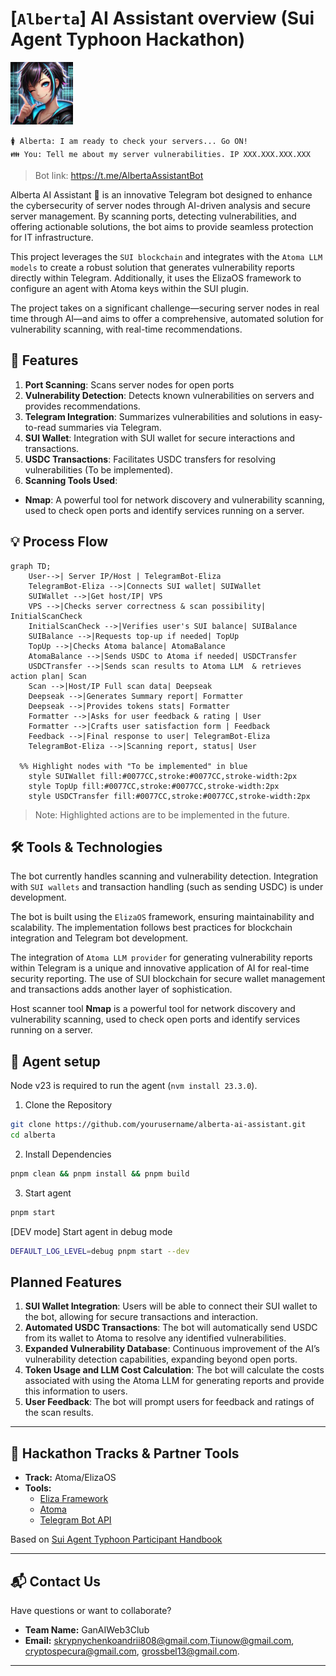 # [```Alberta```] AI Assistant overview (Sui Agent Typhoon Hackathon)

<img src="docs/pics/alberta-bot.jpg" alt="Alt text" width="100" height="100" /> 


```🚺 Alberta: I am ready to check your servers... Go ON! ```   
```👪 You: Tell me about my server vulnerabilities. IP XXX.XXX.XXX.XXX```   

> Bot link: https://t.me/AlbertaAssistantBot

Alberta AI Assistant 🤖 is an innovative Telegram bot designed to enhance the cybersecurity of server nodes through AI-driven analysis and secure server management. By scanning ports, detecting vulnerabilities, and offering actionable solutions, the bot aims to provide seamless protection for IT infrastructure.

This project leverages the ```SUI blockchain``` and integrates with the ```Atoma LLM models``` to create a robust solution that generates vulnerability reports directly within Telegram. Additionally, it uses the ElizaOS framework to configure an agent with Atoma keys within the SUI plugin.

The project takes on a significant challenge—securing server nodes in real time through AI—and aims to offer a comprehensive, automated solution for vulnerability scanning, with real-time recommendations.

## 🚀 Features

1. **Port Scanning**: Scans server nodes for open ports
1. **Vulnerability Detection**: Detects known vulnerabilities on servers and provides recommendations.
1. **Telegram Integration**: Summarizes vulnerabilities and solutions in easy-to-read summaries via Telegram.
1. **SUI Wallet**: Integration with SUI wallet for secure interactions and transactions.
1. **USDC Transactions**: Facilitates USDC transfers for resolving vulnerabilities (To be implemented).
1. **Scanning Tools Used**:

- **Nmap**: A powerful tool for network discovery and vulnerability scanning, used to check open ports and identify services running on a server.

## 💡 Process Flow
  
```mermaid
graph TD;
    User-->| Server IP/Host | TelegramBot-Eliza
    TelegramBot-Eliza -->|Connects SUI wallet| SUIWallet
    SUIWallet -->|Get host/IP| VPS
    VPS -->|Checks server correctness & scan possibility| InitialScanCheck
    InitialScanCheck -->|Verifies user's SUI balance| SUIBalance
    SUIBalance -->|Requests top-up if needed| TopUp
    TopUp -->|Checks Atoma balance| AtomaBalance
    AtomaBalance -->|Sends USDC to Atoma if needed| USDCTransfer
    USDCTransfer -->|Sends scan results to Atoma LLM  & retrieves action plan| Scan
    Scan -->|Host/IP Full scan data| Deepseak
    Deepseak -->|Generates Summary report| Formatter
    Deepseak -->|Provides tokens stats| Formatter
    Formatter -->|Asks for user feedback & rating | User
    Formatter -->|Crafts user satisfaction form | Feedback
    Feedback -->|Final response to user| TelegramBot-Eliza
    TelegramBot-Eliza -->|Scanning report, status| User

  %% Highlight nodes with "To be implemented" in blue
    style SUIWallet fill:#0077CC,stroke:#0077CC,stroke-width:2px
    style TopUp fill:#0077CC,stroke:#0077CC,stroke-width:2px
    style USDCTransfer fill:#0077CC,stroke:#0077CC,stroke-width:2px

```

> Note: Highlighted actions are to be implemented in the future.

## 🛠️ Tools & Technologies

The bot currently handles scanning and vulnerability detection. Integration with ```SUI wallets``` and transaction handling (such as sending USDC) is under development.

The bot is built using the ```ElizaOS``` framework, ensuring maintainability and scalability. The implementation follows best practices for blockchain integration and Telegram bot development.

The integration of ```Atoma LLM provider``` for generating vulnerability reports within Telegram is a unique and innovative application of AI for real-time security reporting. The use of SUI blockchain for secure wallet management and transactions adds another layer of sophistication.

Host scanner tool **Nmap** is a powerful tool for network discovery and vulnerability scanning, used to check open ports and identify services running on a server.

## 🌟 Agent setup

Node v23 is required to run the agent (```nvm install 23.3.0```).

1. Clone the Repository

```bash
git clone https://github.com/yourusername/alberta-ai-assistant.git
cd alberta
```

2. Install Dependencies

```bash
pnpm clean && pnpm install && pnpm build
```

3. Start agent

```bash
pnpm start
```

[DEV mode] Start agent in debug mode

```bash
DEFAULT_LOG_LEVEL=debug pnpm start --dev 
```

## Planned Features

1. **SUI Wallet Integration**: Users will be able to connect their SUI wallet to the bot, allowing for secure transactions and interaction.
1. **Automated USDC Transactions**: The bot will automatically send USDC from its wallet to Atoma to resolve any identified vulnerabilities.
1. **Expanded Vulnerability Database**: Continuous improvement of the AI’s vulnerability detection capabilities, expanding beyond open ports.
1. **Token Usage and LLM Cost Calculation**: The bot will calculate the costs associated with using the Atoma LLM for generating reports and provide this information to users.
1. **User Feedback**: The bot will prompt users for feedback and ratings of the scan results.

---

## 🤝 Hackathon Tracks & Partner Tools

- **Track:** Atoma/ElizaOS
- **Tools:**  
  - [Eliza Framework](https://github.com/ai16z)  
  - [Atoma ](https://cloud.atoma.network/)  
  - [Telegram Bot API](https://core.telegram.org/bots)

Based on [Sui Agent Typhoon Participant Handbook ](https://notion.sui.io/sui-agent-typhoon-handbook)

---

## 📬 Contact Us

Have questions or want to collaborate?

- **Team Name:** GanAIWeb3Club
- **Email:** <skrypnychenkoandrii808@gmail.com>,<Tiunow@gmail.com>, <cryptospecura@gmail.com>, <grossbel13@gmail.com>.

---
